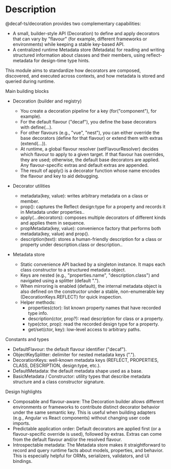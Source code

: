 # Description

@decaf-ts/decoration provides two complementary capabilities:

- A small, builder-style API (Decoration) to define and apply decorators that can vary by "flavour" (for example, different frameworks or environments) while keeping a stable key-based API.
- A centralized runtime Metadata store (Metadata) for reading and writing structured information about classes and their members, using reflect-metadata for design-time type hints.

This module aims to standardize how decorators are composed, discovered, and executed across contexts, and how metadata is stored and queried during runtime.

Main building blocks

- Decoration (builder and registry)
  - You create a decoration pipeline for a key (for("component"), for example).
  - For the default flavour ("decaf"), you define the base decorators with define(...).
  - For other flavours (e.g., "vue", "nest"), you can either override the base decorators (define for that flavour) or extend them with extras (extend(...)).
  - At runtime, a global flavour resolver (setFlavourResolver) decides which flavour to apply to a given target. If that flavour has overrides, they are used; otherwise, the default base decorators are applied. Any flavour-specific extras and default extras are appended.
  - The result of apply() is a decorator function whose name encodes the flavour and key to aid debugging.

- Decorator utilities
  - metadata(key, value): writes arbitrary metadata on a class or member.
  - prop(): captures the Reflect design:type for a property and records it in Metadata under properties.<prop>.
  - apply(...decorators): composes multiple decorators of different kinds and applies them in sequence.
  - propMetadata(key, value): convenience factory that performs both metadata(key, value) and prop().
  - description(text): stores a human-friendly description for a class or property under description.class or description.<prop>.

- Metadata store
  - Static convenience API backed by a singleton instance. It maps each class constructor to a structured metadata object.
  - Keys are nested (e.g., "properties.name", "description.class") and navigated using a splitter (default ".").
  - When mirroring is enabled (default), the internal metadata object is also defined on the constructor under a stable, non-enumerable key (DecorationKeys.REFLECT) for quick inspection.
  - Helper methods:
    - properties(ctor): list known property names that have recorded type info.
    - description(ctor, prop?): read description for class or a property.
    - type(ctor, prop): read the recorded design type for a property.
    - get/set(ctor, key): low-level access to arbitrary paths.

Constants and types

- DefaultFlavour: the default flavour identifier ("decaf").
- ObjectKeySplitter: delimiter for nested metadata keys (".").
- DecorationKeys: well-known metadata keys (REFLECT, PROPERTIES, CLASS, DESCRIPTION, design:type, etc.).
- DefaultMetadata: the default metadata shape used as a base.
- BasicMetadata / Constructor: utility types that describe metadata structure and a class constructor signature.

Design highlights

- Composable and flavour-aware: The Decoration builder allows different environments or frameworks to contribute distinct decorator behavior under the same semantic key. This is useful when building adapters (e.g., Angular vs React components) without changing user code imports.
- Predictable application order: Default decorators are applied first (or a flavour-specific override is used), followed by extras. Extras can come from the default flavour and/or the resolved flavour.
- Introspectable metadata: The Metadata store makes it straightforward to record and query runtime facts about models, properties, and behavior. This is especially helpful for ORMs, serializers, validators, and UI bindings.
